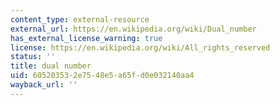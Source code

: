```yaml
---
content_type: external-resource
external_url: https://en.wikipedia.org/wiki/Dual_number
has_external_license_warning: true
license: https://en.wikipedia.org/wiki/All_rights_reserved
status: ''
title: dual number
uid: 60520353-2e75-48e5-a65f-d0e032140aa4
wayback_url: ''
---
```

